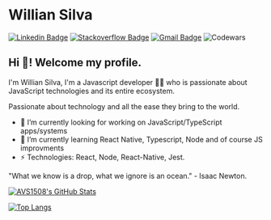 # Willian Silva
[![Linkedin Badge](https://img.shields.io/badge/-LinkedIn-blue?style=flat-square&logo=Linkedin&logoColor=white&link=https://www.linkedin.com/in/williansilva21/)](https://www.linkedin.com/in/williansilva21/)
[![Stackoverflow Badge](https://img.shields.io/badge/-Stackoverflow-4CA143?style=flat-square&logo=Stackoverflow&logoColor=white&link=https://pt.stackoverflow.com/users/155598/willian-silva)](https://pt.stackoverflow.com/users/155598/willian-silva)
[![Gmail Badge](https://img.shields.io/badge/-Gmail-c14438?style=flat-square&logo=Gmail&logoColor=white&link=mailto:silva.williansantos@gmail.com)](mailto:silva.williansantos@gmail.com)
![Codewars](https://www.codewars.com/users/willian2s/badges/micro)

## Hi 👋! Welcome my profile.

I'm Willian Silva, I'm a Javascript developer 👨‍💻 who is passionate about JavaScript technologies and its entire ecosystem.

Passionate about technology and all the ease they bring to the world.

- 🔭 I’m currently looking for working on JavaScript/TypeScript apps/systems
- 🌱 I’m currently learning React Native, Typescript, Node and of course JS improvments
-  ⚡ Technologies: React, Node, React-Native, Jest.

"What we know is a drop, what we ignore is an ocean." - Isaac Newton.

[![AVS1508's GitHub Stats](https://github-readme-stats.vercel.app/api/?username=willian2s&show_icons=true&count_private=true&include_all_commits=true)](https://github.com/willian2s)

[![Top Langs](https://github-readme-stats.vercel.app/api/top-langs/?username=willian2s&layout=compact)](https://github.com/willian2s)
